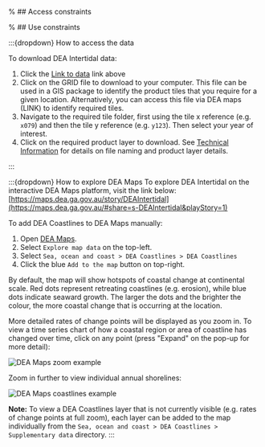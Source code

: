 % ## Access constraints

% ## Use constraints

:::{dropdown} How to access the data

To download DEA Intertidal data:
1. Click the [Link to data](https://data.dea.ga.gov.au/?prefix=derivative/ga_s2ls_intertidal_cyear_3/) link above
2. Click on the GRID file to download to your computer. This file can be used in a GIS package to identify the product tiles that you require for a given location. Alternatively, you can access this file via DEA maps (LINK) to identify required tiles. 
3. Navigate to the required tile folder, first using the tile x reference (e.g. `x079`) and then the tile y reference (e.g. `y123`). Then select your year of interest.
4. Click on the required product layer to download. See [Technical Information](./?tab=details#technical-information) for details on file naming and product layer details.  


:::

:::{dropdown} How to explore DEA Maps
To explore DEA Intertidal on the interactive DEA Maps platform, visit the link below:
[https://maps.dea.ga.gov.au/story/DEAIntertidal](https://maps.dea.ga.gov.au/#share=s-DEAIntertidal&playStory=1)

To add DEA Coastlines to DEA Maps manually:
1. Open [DEA Maps](https://maps.dea.ga.gov.au/).
2. Select `Explore map data` on the top-left.
3. Select `Sea, ocean and coast > DEA Coastlines > DEA Coastlines`
4. Click the blue `Add to the map` button on top-right.

By default, the map will show hotspots of coastal change at continental scale. Red dots represent retreating coastlines (e.g. erosion), while blue dots indicate seaward growth. The larger the dots and the brighter the colour, the more coastal change that is occurring at the location. 

More detailed rates of change points will be displayed as you zoom in. To view a time series chart of how a coastal region or area of coastline has changed over time, click on any point (press "Expand" on the pop-up for more detail):

![DEA Maps zoom example](/_files/cmi/DEACoastLines_DEAMaps_1.gif)

Zoom in further to view individual annual shorelines:

![DEA Maps coastlines example](/_files/cmi/DEACoastLines_DEAMaps_2.gif)

**Note:** To view a DEA Coastlines layer that is not currently visible (e.g. rates of change points at full zoom), each layer can be added to the map individually from the `Sea, ocean and coast > DEA Coastlines > Supplementary data` directory.
:::



